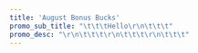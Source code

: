 ```yaml
---
title: 'August Bonus Bucks'
promo_sub_title: "\t\t\tHello\r\n\t\t\t"
promo_desc: "\r\n\t\t\t\r\n\t\t\t\r\n\t\t\t"
---
```


